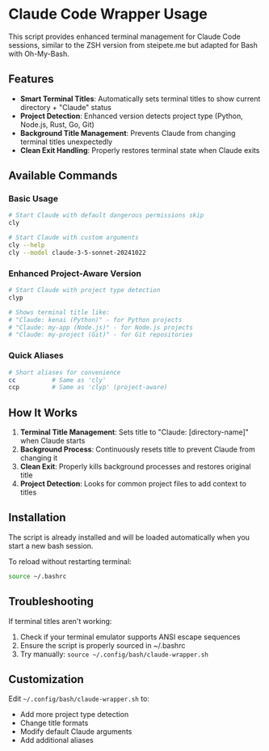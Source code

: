 # Claude Code Wrapper Usage

This script provides enhanced terminal management for Claude Code sessions, similar to the ZSH version from steipete.me but adapted for Bash with Oh-My-Bash.

## Features

- **Smart Terminal Titles**: Automatically sets terminal titles to show current directory + "Claude" status
- **Project Detection**: Enhanced version detects project type (Python, Node.js, Rust, Go, Git)
- **Background Title Management**: Prevents Claude from changing terminal titles unexpectedly
- **Clean Exit Handling**: Properly restores terminal state when Claude exits

## Available Commands

### Basic Usage
```bash
# Start Claude with default dangerous permissions skip
cly

# Start Claude with custom arguments
cly --help
cly --model claude-3-5-sonnet-20241022
```

### Enhanced Project-Aware Version
```bash
# Start Claude with project type detection
clyp

# Shows terminal title like:
# "Claude: kenai (Python)" - for Python projects
# "Claude: my-app (Node.js)" - for Node.js projects
# "Claude: my-project (Git)" - for Git repositories
```

### Quick Aliases
```bash
# Short aliases for convenience
cc          # Same as 'cly'
ccp         # Same as 'clyp' (project-aware)
```

## How It Works

1. **Terminal Title Management**: Sets title to "Claude: [directory-name]" when Claude starts
2. **Background Process**: Continuously resets title to prevent Claude from changing it
3. **Clean Exit**: Properly kills background processes and restores original title
4. **Project Detection**: Looks for common project files to add context to titles

## Installation

The script is already installed and will be loaded automatically when you start a new bash session.

To reload without restarting terminal:
```bash
source ~/.bashrc
```

## Troubleshooting

If terminal titles aren't working:
1. Check if your terminal emulator supports ANSI escape sequences
2. Ensure the script is properly sourced in ~/.bashrc
3. Try manually: `source ~/.config/bash/claude-wrapper.sh`

## Customization

Edit `~/.config/bash/claude-wrapper.sh` to:
- Add more project type detection
- Change title formats
- Modify default Claude arguments
- Add additional aliases